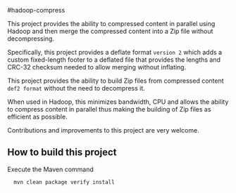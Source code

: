 #hadoop-compress

This project provides the ability to compressed content in parallel using Hadoop and then merge the compressed content into a Zip file without decompressing.

Specifically, this project provides a deflate format ```version 2``` which adds a custom fixed-length footer to a deflated file that provides the lengths and CRC-32 checksum needed to allow merging without inflating.  

This project provides the ability to build Zip files from compressed content ```def2 format``` without the need to decompress it.  

When used in Hadoop, this minimizes bandwidth, CPU and allows the ability to compress content in parallel thus making the building of Zip files as efficient as possible.

Contributions and improvements to this project are very welcome.

## How to build this project

Execute the Maven command

```
  mvn clean package verify install
```
